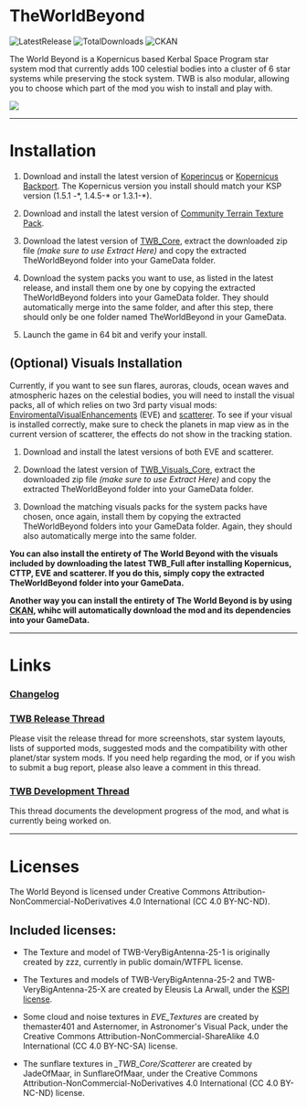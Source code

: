 # TheWorldBeyond

![LatestRelease](https://img.shields.io/github/release/TheProtagonists/TheWorldBeyond.svg?style=for-the-badge&label=Latest+Release&colorA=222222&colorB=00b2ff)
![TotalDownloads](https://img.shields.io/github/downloads/TheProtagonists/TheWorldBeyond/total.svg?style=for-the-badge&colorA=222222&colorB=00b2ff)
![CKAN](https://img.shields.io/badge/CKAN-Indexed-8b16ff.svg?style=for-the-badge&colorA=222222)

The World Beyond is a Kopernicus based Kerbal Space Program star system mod that currently adds 100 celestial bodies into a cluster of 6 star systems while preserving the stock system. TWB is also modular, allowing you to choose which part of the mod you wish to install and play with.

![](https://i.imgur.com/yO4kIGn.jpg)

----

# Installation

1. Download and install the latest version of [Koperincus](https://github.com/Kopernicus/Kopernicus/releases/) or [Kopernicus Backport](https://github.com/Kopernicus/Kopernicus-Backport/releases). The Kopernicus version you install should match your KSP version (1.5.1 -\*, 1.4.5-\* or 1.3.1-*).

2. Download and install the latest version of [Community Terrain Texture Pack](https://github.com/Galileo88/Community-Terrain-Texture-Pack/releases).

3. Download the latest version of [TWB_Core](https://github.com/TheProtagonists/TheWorldBeyond/releases/latest), extract the downloaded zip file *(make sure to use Extract Here)* and copy the extracted TheWorldBeyond folder into your GameData folder.

4. Download the system packs you want to use, as listed in the latest release, and install them one by one by copying the extracted TheWorldBeyond folders into your GameData folder. They should automatically merge into the same folder, and after this step, there should only be one folder named TheWorldBeyond in your GameData.

5. Launch the game in 64 bit and verify your install.

## (Optional) Visuals Installation

Currently, if you want to see sun flares, auroras, clouds, ocean waves and atmospheric hazes on the celestial bodies, you will need to install the visual packs, all of which relies on two 3rd party visual mods: [EnviromentalVisualEnhancements](https://github.com/WazWaz/EnvironmentalVisualEnhancements/releases) (EVE) and [scatterer](https://github.com/LGhassen/Scatterer/releases). To see if your visual is installed correctly, make sure to check the planets in map view as in the current version of scatterer, the effects do not show in the tracking station.

1. Download and install the latest versions of both EVE and scatterer.

2. Download the latest version of [TWB_Visuals_Core](https://github.com/TheProtagonists/TheWorldBeyond/releases/latest), extract the downloaded zip file *(make sure to use Extract Here)* and copy the extracted TheWorldBeyond folder into your GameData folder.

3. Download the matching visuals packs for the system packs have chosen, once again, install them by copying the extracted TheWorldBeyond folders into your GameData folder. Again, they should also automatically merge into the same folder.

**You can also install the entirety of The World Beyond with the visuals included by downloading the latest TWB_Full after installing Kopernicus, CTTP, EVE and scatterer. If you do this, simply copy the extracted TheWorldBeyond folder into your GameData.**

**Another way you can install the entirety of The World Beyond is by using [CKAN](https://forum.kerbalspaceprogram.com/index.php?/topic/154922-*), whihc will automatically download the mod and its dependencies into your GameData.**

----

# Links

### [Changelog](https://github.com/TheProtagonists/TheWorldBeyond/blob/master/changelog.txt)

### [TWB Release Thread](https://forum.kerbalspaceprogram.com/index.php?/topic/175432-*)

Please visit the release thread for more screenshots, star system layouts, lists of supported mods, suggested mods and the compatibility with other planet/star system mods. If you need help regarding the mod, or if you wish to submit a bug report, please also leave a comment in this thread.

### [TWB Development Thread](https://forum.kerbalspaceprogram.com/index.php?/topic/167706-*)

This thread documents the development progress of the mod, and what is currently being worked on.

----

# Licenses

The World Beyond is licensed under Creative Commons Attribution-NonCommercial-NoDerivatives 4.0 International (CC 4.0 BY-NC-ND).

## Included licenses:

* The Texture and model of TWB-VeryBigAntenna-25-1 is originally created by zzz, currently in public domain/WTFPL license.

* The Textures and models of TWB-VeryBigAntenna-25-2 and TWB-VeryBigAntenna-25-X are created by Eleusis La Arwall, under the [KSPI license](https://github.com/FractalUK/KSPInterstellar/blob/develop/FNPlugin/License.md).

* Some cloud and noise textures in *EVE_Textures* are created by themaster401 and Asternomer, in Astronomer's Visual Pack, under the Creative Commons Attribution-NonCommercial-ShareAlike 4.0 International (CC 4.0 BY-NC-SA) license.

* The sunflare textures in *_TWB_Core/Scatterer* are created by JadeOfMaar, in SunflareOfMaar, under the Creative Commons Attribution-NonCommercial-NoDerivatives 4.0 International (CC 4.0 BY-NC-ND) license.
